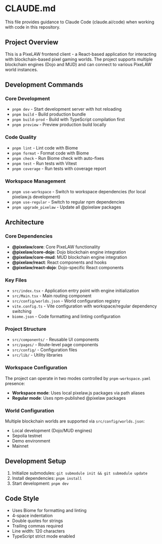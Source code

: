 # CLAUDE.md

This file provides guidance to Claude Code (claude.ai/code) when working with code in this repository.

## Project Overview

This is a PixeLAW frontend client - a React-based application for interacting with blockchain-based pixel gaming worlds. The project supports multiple blockchain engines (Dojo and MUD) and can connect to various PixeLAW world instances.

## Development Commands

### Core Development
- `pnpm dev` - Start development server with hot reloading
- `pnpm build` - Build production bundle
- `pnpm build-prod` - Build with TypeScript compilation first
- `pnpm preview` - Preview production build locally

### Code Quality
- `pnpm lint` - Lint code with Biome
- `pnpm format` - Format code with Biome
- `pnpm check` - Run Biome check with auto-fixes
- `pnpm test` - Run tests with Vitest
- `pnpm coverage` - Run tests with coverage report

### Workspace Management
- `pnpm use-workspace` - Switch to workspace dependencies (for local pixelaw.js development)
- `pnpm use-regular` - Switch to regular npm dependencies
- `pnpm upgrade_pixelaw` - Update all @pixelaw packages

## Architecture

### Core Dependencies
- **@pixelaw/core**: Core PixeLAW functionality
- **@pixelaw/core-dojo**: Dojo blockchain engine integration
- **@pixelaw/core-mud**: MUD blockchain engine integration  
- **@pixelaw/react**: React components and hooks
- **@pixelaw/react-dojo**: Dojo-specific React components

### Key Files
- `src/index.tsx` - Application entry point with engine initialization
- `src/Main.tsx` - Main routing component
- `src/config/worlds.json` - World configuration registry
- `vite.config.ts` - Vite configuration with workspace/regular dependency switching
- `biome.json` - Code formatting and linting configuration

### Project Structure
- `src/components/` - Reusable UI components
- `src/pages/` - Route-level page components
- `src/config/` - Configuration files
- `src/lib/` - Utility libraries

### Workspace Configuration
The project can operate in two modes controlled by `pnpm-workspace.yaml` presence:
- **Workspace mode**: Uses local pixelaw.js packages via path aliases
- **Regular mode**: Uses npm-published @pixelaw packages

### World Configuration
Multiple blockchain worlds are supported via `src/config/worlds.json`:
- Local development (Dojo/MUD engines)
- Sepolia testnet
- Demo environment  
- Mainnet

## Development Setup

1. Initialize submodules: `git submodule init && git submodule update`
2. Install dependencies: `pnpm install`
3. Start development: `pnpm dev`

## Code Style

- Uses Biome for formatting and linting
- 4-space indentation
- Double quotes for strings
- Trailing commas required
- Line width: 120 characters
- TypeScript strict mode enabled